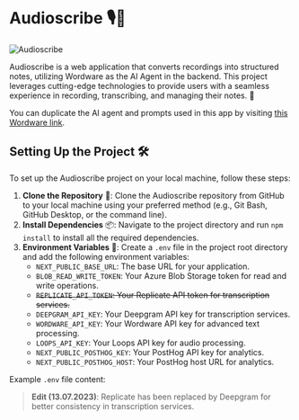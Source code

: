 # Audioscribe 🎙️📝

![Audioscribe](https://audioscribe.wordware.ai/social/og.png)

Audioscribe is a web application that converts recordings into structured notes, utilizing Wordware as the AI Agent in the backend. This project leverages cutting-edge technologies to provide users with a seamless experience in recording, transcribing, and managing their notes. 🚀

You can duplicate the AI agent and prompts used in this app by visiting [this Wordware link](https://app.wordware.ai/copy/a80ab6d8-c7a3-4eee-aaab-10d89cfe53db).

## Setting Up the Project 🛠️

To set up the Audioscribe project on your local machine, follow these steps:

1. **Clone the Repository** 📂: Clone the Audioscribe repository from GitHub to your local machine using your preferred method (e.g., Git Bash, GitHub Desktop, or the command line).
2. **Install Dependencies** 📦: Navigate to the project directory and run `npm install` to install all the required dependencies.
3. **Environment Variables** 🔐: Create a `.env` file in the project root directory and add the following environment variables:
   - `NEXT_PUBLIC_BASE_URL`: The base URL for your application.
   - `BLOB_READ_WRITE_TOKEN`: Your Azure Blob Storage token for read and write operations.
   - ~~`REPLICATE_API_TOKEN`: Your Replicate API token for transcription services.~~
   - `DEEPGRAM_API_KEY`: Your Deepgram API key for transcription services.
   - `WORDWARE_API_KEY`: Your Wordware API key for advanced text processing.
   - `LOOPS_API_KEY`: Your Loops API key for audio processing.
   - `NEXT_PUBLIC_POSTHOG_KEY`: Your PostHog API key for analytics.
   - `NEXT_PUBLIC_POSTHOG_HOST`: Your PostHog host URL for analytics.

Example `.env` file content:

> **Edit (13.07.2023)**: Replicate has been replaced by Deepgram for better consistency in transcription services.

